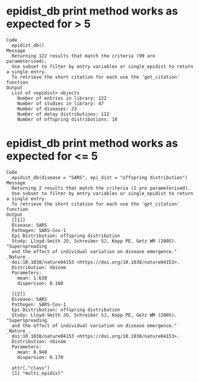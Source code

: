 # epidist_db print method works as expected for > 5 <epidist>

    Code
      epidist_db()
    Message
      Returning 122 results that match the criteria (99 are parameterised). 
      Use subset to filter by entry variables or single_epidist to return a single entry. 
      To retrieve the short citation for each use the 'get_citation' function
    Output
      List of <epidist> objects
        Number of entries in library: 122
        Number of studies in library: 47
        Number of diseases: 23
        Number of delay distributions: 112
        Number of offspring distributions: 10

# epidist_db print method works as expected for <= 5 <epidist>

    Code
      epidist_db(disease = "SARS", epi_dist = "offspring distribution")
    Message
      Returning 2 results that match the criteria (2 are parameterised). 
      Use subset to filter by entry variables or single_epidist to return a single entry. 
      To retrieve the short citation for each use the 'get_citation' function
    Output
      [[1]]
      Disease: SARS
      Pathogen: SARS-Cov-1
      Epi Distribution: offspring distribution
      Study: Lloyd-Smith JO, Schreiber SJ, Kopp PE, Getz WM (2005). "Superspreading
      and the effect of individual variation on disease emergence." _Nature_.
      doi:10.1038/nature04153 <https://doi.org/10.1038/nature04153>.
      Distribution: nbinom
      Parameters:
        mean: 1.630
        dispersion: 0.160
      
      [[2]]
      Disease: SARS
      Pathogen: SARS-Cov-1
      Epi Distribution: offspring distribution
      Study: Lloyd-Smith JO, Schreiber SJ, Kopp PE, Getz WM (2005). "Superspreading
      and the effect of individual variation on disease emergence." _Nature_.
      doi:10.1038/nature04153 <https://doi.org/10.1038/nature04153>.
      Distribution: nbinom
      Parameters:
        mean: 0.940
        dispersion: 0.170
      
      attr(,"class")
      [1] "multi_epidist"

